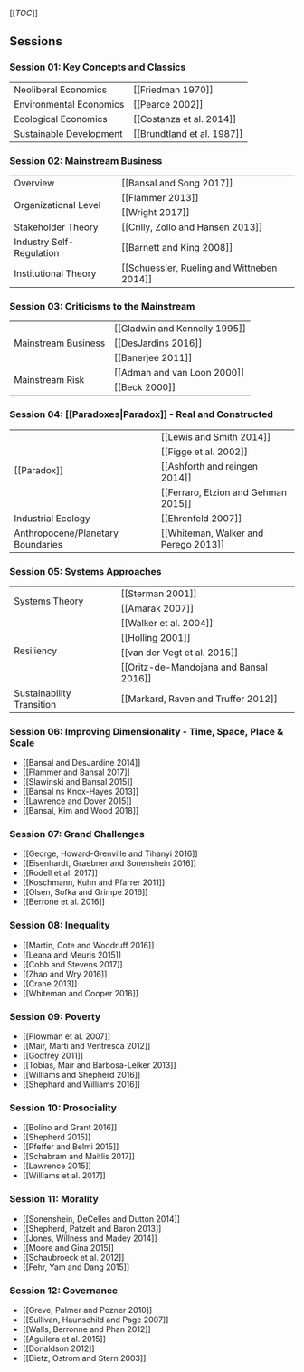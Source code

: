 [[_TOC_]]

## Sessions

### Session 01: Key Concepts and Classics

<table>
  <tr>
    <td>Neoliberal Economics</td>
    <td>[[Friedman 1970]]</td>
  </tr>
  <tr>
    <td>Environmental Economics</td>
    <td>[[Pearce 2002]]</td>
  </tr>
  <tr>
    <td>Ecological Economics</td>
    <td>[[Costanza et al. 2014]]</td>
  </tr>
  <tr>
    <td>Sustainable Development</td>
    <td>[[Brundtland et al. 1987]]</td>
  </tr>
</table>

### Session 02: Mainstream Business

<table>
  <tr>
    <td>Overview</td>
    <td>[[Bansal and Song 2017]]</td>
  </tr>
  <tr>
    <td rowspan="2">Organizational Level</td>
    <td>[[Flammer 2013]]</td>
  </tr>
    <td>[[Wright 2017]]</td>
  <tr>
    <td>Stakeholder Theory</td>
    <td>[[Crilly, Zollo and Hansen 2013]]</td>
  </tr>
  <tr>
    <td>Industry Self-Regulation</td>
    <td>[[Barnett and King 2008]]</td>
  </tr>
  <tr>
    <td>Institutional Theory</td>
    <td>[[Schuessler, Rueling and Wittneben 2014]]</td>
  </tr>
</table>

### Session 03: Criticisms to the Mainstream

<table>
  <tr>
    <td rowspan="3">Mainstream Business</td>
    <td>[[Gladwin and Kennelly 1995]]</td>
  </tr>
  <tr>
    <td>[[DesJardins 2016]]</td>
  </tr>
  <tr>
    <td>[[Banerjee 2011]]</td>
  </tr>
  <tr>
    <td rowspan="2">Mainstream Risk</td>
    <td>[[Adman and van Loon 2000]]</td>
  </tr>
  <tr>
    <td>[[Beck 2000]]</td>
  </tr>
</table>

### Session 04: [[Paradoxes|Paradox]] - Real and Constructed

<table>
  <tr>
    <td rowspan="4">[[Paradox]]</td>
    <td>[[Lewis and Smith 2014]]</td>
  </tr>
  <tr>
    <td>[[Figge et al. 2002]]</td>
  </tr>
  <tr>
    <td>[[Ashforth and reingen 2014]]</td>
  </tr>
  <tr>
    <td>[[Ferraro, Etzion and Gehman 2015]]</td>
  </tr>
  <tr>
    <td>Industrial Ecology</td>
    <td>[[Ehrenfeld 2007]]</td>
  </tr>
  <tr>
    <td>Anthropocene/Planetary Boundaries</td>
    <td>[[Whiteman, Walker and Perego 2013]]</td>
  </tr>
</table>

### Session 05: Systems Approaches

<table>
  <tr>
    <td rowspan="2">Systems Theory</td>
    <td>[[Sterman 2001]]</td>
  </tr>
  <tr>
    <td>[[Amarak 2007]]</td>
  </tr>
  <tr> 
    <td rowspan="4">Resiliency</td>
    <td>[[Walker et al. 2004]]</td>
  </tr>
  <tr>
    <td>[[Holling 2001]]</td>
  </tr>
  <tr>
    <td>[[van der Vegt et al. 2015]]</td>
  </tr>
  <tr>
    <td>[[Oritz-de-Mandojana and Bansal 2016]]</td>
  </tr>
  <tr>
    <td>Sustainability Transition</td>
    <td>[[Markard, Raven and Truffer 2012]]</td>
  </tr>
</table>

### Session 06: Improving Dimensionality - Time, Space, Place & Scale

* [[Bansal and DesJardine 2014]]
* [[Flammer and Bansal 2017]]
* [[Slawinski and Bansal 2015]]
* [[Bansal ns Knox-Hayes 2013]]
* [[Lawrence and Dover 2015]]
* [[Bansal, Kim and Wood 2018]]

### Session 07: Grand Challenges

* [[George, Howard-Grenville and Tihanyi 2016]]
* [[Eisenhardt, Graebner and Sonenshein 2016]]
* [[Rodell et al. 2017]]
* [[Koschmann, Kuhn and Pfarrer 2011]]
* [[Olsen, Sofka and Grimpe 2016]]
* [[Berrone et al. 2016]]

### Session 08: Inequality

* [[Martin, Cote and Woodruff 2016]]
* [[Leana and Meuris 2015]]
* [[Cobb and Stevens 2017]]
* [[Zhao and Wry 2016]]
* [[Crane 2013]]
* [[Whiteman and Cooper 2016]]

### Session 09: Poverty

* [[Plowman et al. 2007]]
* [[Mair, Marti and Ventresca 2012]]
* [[Godfrey 2011]]
* [[Tobias, Mair and Barbosa-Leiker 2013]]
* [[Williams and Shepherd 2016]]
* [[Shephard and Williams 2016]]

### Session 10: Prosociality

* [[Bolino and Grant 2016]]
* [[Shepherd 2015]]
* [[Pfeffer and Belmi 2015]]
* [[Schabram and Maitlis 2017]]
* [[Lawrence 2015]]
* [[Williams et al. 2017]]

### Session 11: Morality

* [[Sonenshein, DeCelles and Dutton 2014]]
* [[Shepherd, Patzelt and Baron 2013]]
* [[Jones, Willness and Madey 2014]]
* [[Moore and Gina 2015]]
* [[Schaubroeck et al. 2012]]
* [[Fehr, Yam and Dang 2015]]

### Session 12: Governance

* [[Greve, Palmer and Pozner 2010]]
* [[Sullivan, Haunschild and Page 2007]]
* [[Walls, Berronne and Phan 2012]]
* [[Aguilera et al. 2015]]
* [[Donaldson 2012]]
* [[Dietz, Ostrom and Stern 2003]]